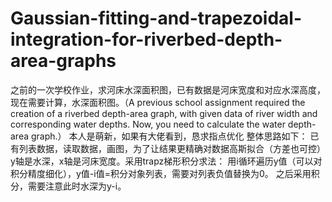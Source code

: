 # Gaussian-fitting-and-trapezoidal-integration-for-riverbed-depth-area-graphs
之前的一次学校作业，求河床水深面积图，已有数据是河床宽度和对应水深高度，现在需要计算，水深面积图。（A previous school assignment required the creation of a riverbed depth-area graph, with given data of river width and corresponding water depths. Now, you need to calculate the water depth-area graph.）
本人是萌新，如果有大佬看到，恳求指点优化
整体思路如下：
已有列表数据，读取数据，画图，为了让结果更精确对数据高斯拟合（方差也可控）
y轴是水深，x轴是河床宽度。采用trapz梯形积分求法：
用i循环遍历y值（可以对积分精度细化），y值-i值=积分对象列表，需要对列表负值替换为0。
之后采用积分，需要注意此时水深为y-i。
